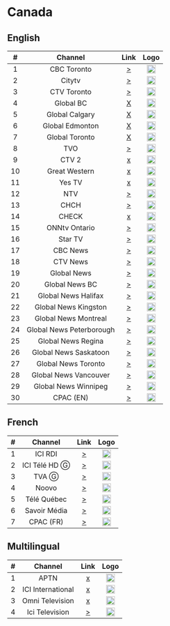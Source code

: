 <h1>Canada</h1>

<h2>English</h2>

| #   | Channel         | Link  | Logo |
|:---:|:---------------:|:-----:|:-----:
| 1   | CBC Toronto     | [>](https://bozztv.com/teleyupp1/teleup-ydcl2V1MVC/playlist.m3u8) | <img height="20" src="https://i.imgur.com/H5yEbxf.png"/> |
| 2   | Citytv          | [>](https://bozztv.com/teleyupp1/teleup-iSykLSKMFr/tracks-v1a1/mono.m3u8) | <img height="20" src="https://i.imgur.com/BlFNlHz.png"/> |
| 3   | CTV Toronto     | [>](https://bozztv.com/teleyupp1/teleup-zxsJFt6VvY/playlist.m3u8) | <img height="20" src="https://i.imgur.com/qOutOWN.png"/> |
| 4   | Global BC       | [X](https://live.corusdigitaldev.com/groupa/live/48a5882b-a1ec-42d7-bfd7-6c2739e737da/live.isml/master.m3u8) | <img height="20" src="https://i.imgur.com/2CxLO4H.png"/> |
| 5   | Global Calgary  | [X](https://dfmjr9irb1dl5.cloudfront.net/out/v1/454010ff309e4963a087f5802856e346/index.m3u8) | <img height="20" src="https://i.imgur.com/2CxLO4H.png"/> |
| 6   | Global Edmonton | [X](https://da7sdtkzly6qj.cloudfront.net/out/v1/b317f6c10f2e493993bd2b5314df1c7c/index_1.m3u8) | <img height="20" src="https://i.imgur.com/2CxLO4H.png"/> |
| 7   | Global Toronto  | [X](https://live.corusdigitaldev.com/groupd/live/8970c668-40cd-4ca9-8c4d-25fd04f619b5/live.isml/master.m3u8) | <img height="20" src="https://i.imgur.com/2CxLO4H.png"/> |
| 8   | TVO             | [>](https://bozztv.com/teleyupp1/teleup-OMZsmYVUMp/playlist.m3u8) | <img height="20" src="https://i.imgur.com/PkBPPcL.png"/> |
| 9   | CTV 2           | [x]() | <img height="20" src=""/> |
| 10  | Great Western   | [x]() | <img height="20" src=""/> |
| 11  | Yes TV          | [x]() | <img height="20" src=""/> |
| 12  | NTV             | [>](http://152.89.62.111:8080/nXyAiP3DNp/QgOuvocpGv/223012) | <img height="20" src="https://i.imgur.com/b8W3Aah.png"/> |
| 13  | CHCH            | [>](http://152.89.62.111:8080/nXyAiP3DNp/QgOuvocpGv/222841) | <img height="20" src="https://i.imgur.com/jYSXaga.png"/> |
| 14  | CHECK           | [x]() | <img height="20" src=""/> |
| 15  | ONNtv Ontario   | [>](https://onntv.vantrix.tv:443/onntv_hls/1080p/onntv_hls-HLS-1080p.m3u8) | <img height="20" src="https://i.imgur.com/zz5ST9K.png"/> |
| 16  | Star TV         | [>](http://live.canadastartv.com:1935/canadastartv/canadastartv/playlist.m3u) | <img height="20" src="https://i.imgur.com/Ap54LCC.png"/> |
| 17  | CBC News        | [>](https://cbcnewshd-f.akamaihd.net/i/cbcnews_1@8981/index_2500_av-p.m3u8) | <img height="20" src="https://i.imgur.com/1EqQGKS.png"/> |
| 18  | CTV News        | [>](https://pe-fa-lp02a.9c9media.com/live/News1Digi/p/hls/00000201/38ef78f479b07aa0/index/0c6a10a2/live/stream/h264/v1/3500000/manifest.m3u8) | <img height="20" src="https://i.imgur.com/T3oBeiX.png"/> |
| 19  | Global News     | [>](https://live.corusdigitaldev.com/groupd/live/49a91e7f-1023-430f-8d66-561055f3d0f7/live.isml/master.m3u8) | <img height="20" src="https://i.imgur.com/IpfmG93.png"/> |
| 20  | Global News BC  | [>](https://live.corusdigitaldev.com/groupa/live/48a5882b-a1ec-42d7-bfd7-6c2739e737da/live.isml/.m3u8) | <img height="20" src="https://i.imgur.com/IpfmG93.png"/> |
| 21  | Global News Halifax      | [>](https://live.corusdigitaldev.com/groupa/live/b60d1d57-2851-4c29-bf5c-36feed988e57/live.isml/.m3u8) | <img height="20" src="https://i.imgur.com/IpfmG93.png"/> |
| 22  | Global News Kingston     | [>](https://live.corusdigitaldev.com/groupa/live/023a9e25-f0cf-4d97-af9f-5c665b7d45b9/live.isml/.m3u8) | <img height="20" src="https://i.imgur.com/IpfmG93.png"/> |
| 23  | Global News Montreal     | [>](https://live.corusdigitaldev.com/groupa/live/6bfb7f13-9d9d-4211-9c50-fb56330e4ccd/live.isml/.m3u8) | <img height="20" src="https://i.imgur.com/IpfmG93.png"/> |
| 24  | Global News Peterborough | [>](https://live.corusdigitaldev.com/groupa/live/5eb39b64-58e8-47d2-97ca-25e8cd760b63/live.isml/.m3u8) | <img height="20" src="https://i.imgur.com/IpfmG93.png"/> |
| 25  | Global News Regina       | [>](https://live.corusdigitaldev.com/groupb/live/3062d0e3-ed4c-4f47-8482-95648250f4b8/live.isml/.m3u8) | <img height="20" src="https://i.imgur.com/IpfmG93.png"/> |
| 26  | Global News Saskatoon    | [>](https://live.corusdigitaldev.com/groupc/live/f191ef59-6c28-42ba-86d0-d47df5280249/live.isml/.m3u8) | <img height="20" src="https://i.imgur.com/IpfmG93.png"/> |
| 27  | Global News Toronto      | [>](https://d128o1k7zh3htz.cloudfront.net/out/v1/74a58360a3734f97b74ba439bc678044/index.m3u8) | <img height="20" src="https://i.imgur.com/IpfmG93.png"/> |
| 28  | Global News Vancouver    | [>](https://d8i9f8op7jmyk.cloudfront.net/out/v1/89a3f0453e134472a2101f6264d055ae/index.m3u8) | <img height="20" src="https://i.imgur.com/IpfmG93.png"/> |
| 29  | Global News Winnipeg     | [>](https://live.corusdigitaldev.com/groupb/live/564df695-94f9-4f27-b1b9-0a936ab01721/live.isml/.m3u8) | <img height="20" src="https://i.imgur.com/IpfmG93.png"/> |
| 30  | CPAC (EN)       | [>](https://bcsecurelivehls-i.akamaihd.net/hls/live/680602/1242843915001_1/master.m3u8) | <img height="20" src="https://i.imgur.com/AbdFD0S.png"/> |

<h2>French</h2>

| #   | Channel      | Link   | Logo |
|:---:|:------------:|:------:|:-----:
| 1   | ICI RDI      | [>](https://rcavlive.akamaized.net/hls/live/704025/xcanrdi/master_2500.m3u8) | <img height="20" src="https://i.imgur.com/jtyrp30.png"/> |
| 2   | ICI Télé HD Ⓖ | [>](https://rcavlive.akamaized.net/hls/live/696615/xcancbft/master_2500.m3u8) | <img height="20" src="https://i.imgur.com/HsSi3NV.png"/> |
| 3   | TVA Ⓖ       | [>](https://tvalive.akamaized.net/hls/live/2012413/tva01/master.m3u8) | <img height="20" src="https://i.imgur.com/1GR8Szn.png"/> |
| 4   | Noovo        | [>](https://pe-ak-lp04a-9c9media.akamaized.net/live/NOOVO/p/dash/00000001/f481c583dbd06b6c/manifest.mpd) | <img height="20" src="https://i.imgur.com/BL9ziSJ.png"/> |
| 5   | Télé Québec  | [>](https://bcovlive-a.akamaihd.net/575d86160eb143458d51f7ab187a4e68/us-east-1/6101674910001/playlist.m3u8) | <img height="20" src="https://i.imgur.com/8grBWK9.png"/> |
| 6   | Savoir Média | [>](https://hls.savoir.media/live/stream.m3u8) | <img height="20" src="https://i.imgur.com/pa4wOVY.png"/> |
| 7   | CPAC (FR)    | [>](https://bcsecurelivehls-i.akamaihd.net/hls/live/680604/1242843915001_3/master.m3u8) | <img height="20" src="https://i.imgur.com/AbdFD0S.png"/> |


<h2>Multilingual</h2>

| #   | Channel           | Link   | Logo |
|:---:|:-----------------:|:------:|:-----:
| 1   | APTN              | [x]() | <img height="20" src="https://i.imgur.com/S213Hyb.png"/> |
| 2   | ICI International | [x]() | <img height="20" src=""/> |
| 3   | Omni Television   | [x]() | <img height="20" src=""/> |
| 4   | Ici Television    | [>](https://ici-i.akamaihd.net/hls/live/873426/ICI-Live-Stream/master.m3u8) | <img height="20" src="https://i.imgur.com/Z1b2TJD.png"/> |
